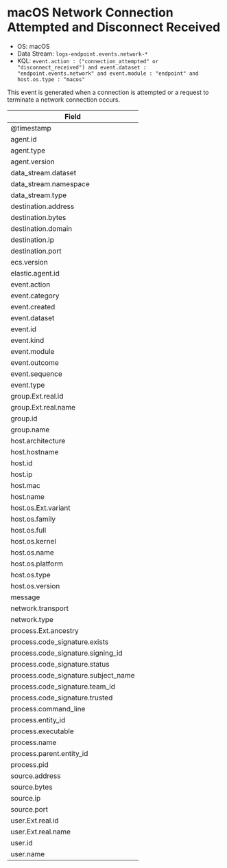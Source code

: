 # macOS Network Connection Attempted and Disconnect Received

- OS: macOS
- Data Stream: `logs-endpoint.events.network-*`
- KQL: `event.action : ("connection_attempted" or "disconnect_received") and event.dataset : "endpoint.events.network" and event.module : "endpoint" and host.os.type : "macos"`

This event is generated when a connection is attempted or a request to terminate a network connection occurs.


| Field |
|---|
| @timestamp |
| agent.id |
| agent.type |
| agent.version |
| data_stream.dataset |
| data_stream.namespace |
| data_stream.type |
| destination.address |
| destination.bytes |
| destination.domain |
| destination.ip |
| destination.port |
| ecs.version |
| elastic.agent.id |
| event.action |
| event.category |
| event.created |
| event.dataset |
| event.id |
| event.kind |
| event.module |
| event.outcome |
| event.sequence |
| event.type |
| group.Ext.real.id |
| group.Ext.real.name |
| group.id |
| group.name |
| host.architecture |
| host.hostname |
| host.id |
| host.ip |
| host.mac |
| host.name |
| host.os.Ext.variant |
| host.os.family |
| host.os.full |
| host.os.kernel |
| host.os.name |
| host.os.platform |
| host.os.type |
| host.os.version |
| message |
| network.transport |
| network.type |
| process.Ext.ancestry |
| process.code_signature.exists |
| process.code_signature.signing_id |
| process.code_signature.status |
| process.code_signature.subject_name |
| process.code_signature.team_id |
| process.code_signature.trusted |
| process.command_line |
| process.entity_id |
| process.executable |
| process.name |
| process.parent.entity_id |
| process.pid |
| source.address |
| source.bytes |
| source.ip |
| source.port |
| user.Ext.real.id |
| user.Ext.real.name |
| user.id |
| user.name |

